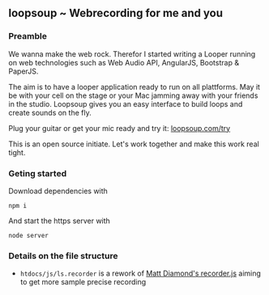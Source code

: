 ## loopsoup ~ Webrecording for me and you
### Preamble
We wanna make the web rock. Therefor I started writing a Looper running on web technologies such as Web Audio API, AngularJS, Bootstrap & PaperJS.

The aim is to have a looper application ready to run on all plattforms. May it be with your cell on the stage or your Mac jamming away with your friends in the studio. Loopsoup gives you an easy interface to build loops and create sounds on the fly.

Plug your guitar or get your mic ready and try it: [loopsoup.com/try](https://loopsoup.com/try)

This is an open source initiate. Let's work together and make this work real tight.

### Geting started
Download dependencies with
```
npm i
```

And start the https server with
```
node server
```

### Details on the file structure
* `htdocs/js/ls.recorder` is a rework of [Matt Diamond's recorder.js](https://github.com/mattdiamond/Recorderjs) aiming to get more sample precise recording